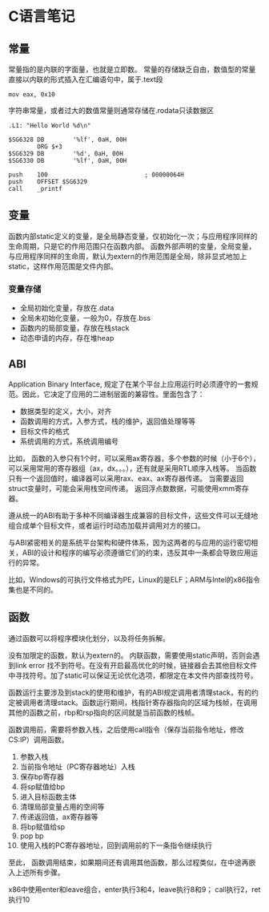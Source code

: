 # C语言笔记

## 常量

常量指的是内联的字面量，也就是立即数。
常量的存储缺乏自由，数值型的常量直接以内联的形式插入在汇编语句中，属于.text段

``` assembly
mov eax, 0x10
```

字符串常量，或者过大的数值常量则通常存储在.rodata只读数据区

``` assembly
.L1: "Hello World %d\n"
```

``` assembly
$SG6328 DB        '%lf', 0aH, 00H
        ORG $+3
$SG6329 DB        '%d', 0aH, 00H
$SG6330 DB        '%lf', 0aH, 00H

push    100                           ; 00000064H
push    OFFSET $SG6329
call    _printf
```

## 变量

函数内部static定义的变量，是全局静态变量，仅初始化一次；与应用程序同样的生命周期，只是它的作用范围只在函数内部。
函数外部声明的变量，全局变量，与应用程序同样的生命周，默认为extern的作用范围是全局，除非显式地加上static，这样作用范围是文件内部。

### 变量存储

- 全局初始化变量，存放在.data
- 全局未初始化变量，一般为0，存放在.bss
- 函数内的局部变量，存放在栈stack
- 动态申请的内存，存在堆heap

## ABI

Application Binary Interface, 规定了在某个平台上应用运行时必须遵守的一套规范。因此，它决定了应用的二进制层面的兼容性。里面包含了：

- 数据类型的定义，大小，对齐
- 函数调用的方式，入参方式，栈的维护，返回值处理等等
- 目标文件的格式
- 系统调用的方式，系统调用编号

比如，
函数的入参只有1个时，可以采用ax寄存器，多个参数的时候（小于6个），可以采用常用的寄存器组（ax，dx。。。），还有就是采用RTL顺序入栈等。
当函数只有一个返回值时，编译器可以采用rax、eax、ax寄存器传递。
当需要返回struct变量时，可能会采用栈空间传递。
返回浮点数数据，可能使用xmm寄存器。

遵从统一的ABI有助于多种不同编译器生成兼容的目标文件，这些文件可以无缝地组合成单个目标文件，或者运行时动态加载并调用对方的接口。

与ABI紧密相关的是系统平台架构和硬件体系，因为这两者的与应用的运行密切相关，ABI的设计和程序的编写必须遵循它们的约束，违反其中一条都会导致应用运行的异常。

比如，Windows的可执行文件格式为PE，Linux的是ELF；ARM与Intel的x86指令集也是不同的。

## 函数

通过函数可以将程序模块化划分，以及将任务拆解。

没有加限定的函数，默认为extern的。
内联函数，需要使用static声明，否则会遇到link error 找不到符号。在没有开启最高优化的时候，链接器会去其他目标文件中寻找符号。加了static可以保证无论优化选项，都限定在本文件内部查找符号。

函数运行主要涉及到stack的使用和维护，有的ABI规定调用者清理stack，有的约定被调用者清理stack。函数运行期间，栈指针寄存器指向的区域为栈帧，在调用其他的函数之前，rbp和rsp指向的区间就是当前函数的栈帧。

函数调用前，需要将参数入栈，之后使用call指令（保存当前指令地址，修改CS:IP）调用函数。

1. 参数入栈
2. 当前指令地址（PC寄存器地址）入栈
3. 保存bp寄存器
4. 将sp赋值给bp
5. 进入目标函数主体
6. 清理局部变量占用的空间等
7. 传递返回值，ax寄存器等
8. 将bp赋值给sp
9. pop bp
10. 使用入栈的PC寄存器地址，回到调用前的下一条指令继续执行

至此， 函数调用结束，如果期间还有调用其他函数，那么过程类似，在中途再嵌入上述所有步骤。

x86中使用enter和leave组合，enter执行3和4，leave执行8和9；
call执行2，ret执行10